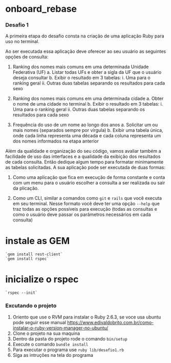 # onboard_rebase

### Desafio 1

A primeira etapa do desafio consta na criação de uma aplicação Ruby para uso no terminal.

Ao ser executada essa aplicação deve oferecer ao seu usuário as seguintes opções de consulta:

  1. Ranking dos nomes mais comuns em uma determinada Unidade Federativa (UF)
    a. Listar todas UFs e obter a sigla da UF que o usuário deseja consultar
    b. Exibir o resultado em 3 tabelas:
      i. Uma para o ranking geral
      ii. Outras duas tabelas separando os resultados para cada sexo

  2. Ranking dos nomes mais comuns em uma determinada cidade
    a. Obter o nome de uma cidade no terminal
    b. Exibir o resultado em 3 tabelas:
      i. Uma para o ranking geral
      ii. Outras duas tabelas separando os resultados para cada sexo

  3. Frequência do uso de um nome ao longo dos anos
    a. Solicitar um ou mais nomes (separados sempre por vírgula)
    b. Exibir uma tabela única, onde cada linha representa uma década e cada
    coluna representa um dos nomes informados na etapa anterior

Além da qualidade e organização do seu código, vamos avaliar também a facilidade de uso das interfaces e a qualidade da exibição dos resultados de cada consulta. Então dedique algum tempo para formatar minimamente as tabelas solicitadas. A sua aplicação pode ser executada de duas formas:

1. Como uma aplicação que fica em execução de forma constante e conta com um
menu para o usuário escolher a consulta a ser realizada ou sair da plicação.

2. Como um CLI, similar a comandos como `git` e `rails` que você executa em seu terminal. Nesse formato você deve ter uma opção `--help` que traz todas as opções possíveis para execução (todas as consultas e como o usuário deve passar os parâmetros necessários em cada consulta)

  # instale as GEM 
    `gem install rest-client`
    `gem install rspec`
  # inicialize o rspec 
    `rspec --init`

### Excutando o projeto

  1. Oriento que use o RVM para instalar o Ruby 2.6.3, se voce usa ubuntu pode seguir esse manual https://www.edivaldobrito.com.br/como-instalar-o-ruby-version-manager-no-ubuntu/    
  2. Clone o projeto na sua maquina 
  3. Dentro da pasta do projeto rode o comando `bin/setup`
  4. Execute o comando `bundle install` 
  5. Para executar o programa use `ruby lib/desafio1.rb`
  6. Siga as intruções na tela do programa